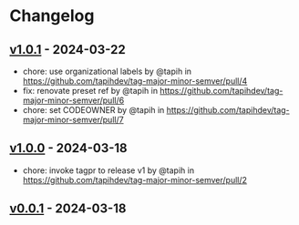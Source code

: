 # Changelog

## [v1.0.1](https://github.com/tapihdev/tag-major-minor-semver/compare/v1...v1.0.1) - 2024-03-22
- chore: use organizational labels by @tapih in https://github.com/tapihdev/tag-major-minor-semver/pull/4
- fix: renovate preset ref by @tapih in https://github.com/tapihdev/tag-major-minor-semver/pull/6
- chore: set CODEOWNER by @tapih in https://github.com/tapihdev/tag-major-minor-semver/pull/7

## [v1.0.0](https://github.com/tapihdev/tag-major-minor-semver/compare/v0.0.1...v1.0.0) - 2024-03-18
- chore: invoke tagpr to release v1 by @tapih in https://github.com/tapihdev/tag-major-minor-semver/pull/2

## [v0.0.1](https://github.com/tapihdev/tag-major-minor-semver/commits/v0.0.1) - 2024-03-18
